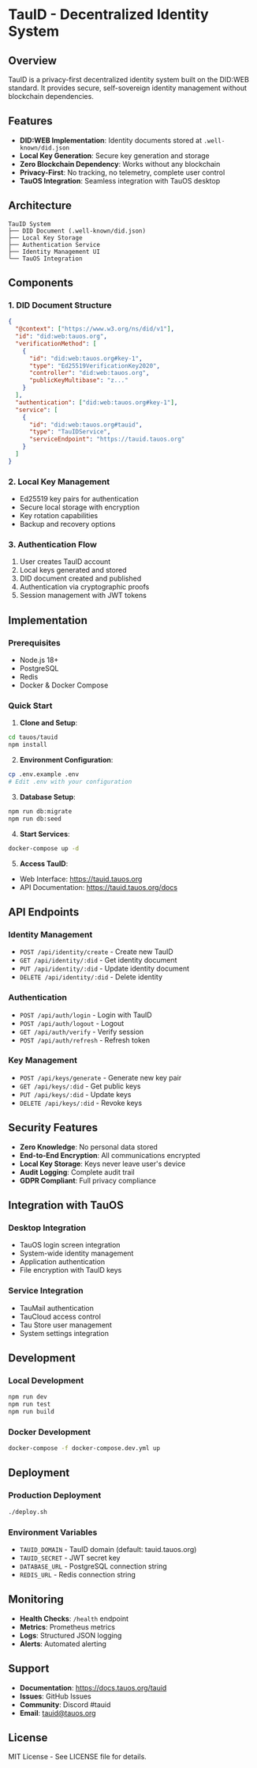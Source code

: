 # TauID - Decentralized Identity System

## Overview

TauID is a privacy-first decentralized identity system built on the DID:WEB standard. It provides secure, self-sovereign identity management without blockchain dependencies.

## Features

- **DID:WEB Implementation**: Identity documents stored at `.well-known/did.json`
- **Local Key Generation**: Secure key generation and storage
- **Zero Blockchain Dependency**: Works without any blockchain
- **Privacy-First**: No tracking, no telemetry, complete user control
- **TauOS Integration**: Seamless integration with TauOS desktop

## Architecture

```
TauID System
├── DID Document (.well-known/did.json)
├── Local Key Storage
├── Authentication Service
├── Identity Management UI
└── TauOS Integration
```

## Components

### 1. DID Document Structure
```json
{
  "@context": ["https://www.w3.org/ns/did/v1"],
  "id": "did:web:tauos.org",
  "verificationMethod": [
    {
      "id": "did:web:tauos.org#key-1",
      "type": "Ed25519VerificationKey2020",
      "controller": "did:web:tauos.org",
      "publicKeyMultibase": "z..."
    }
  ],
  "authentication": ["did:web:tauos.org#key-1"],
  "service": [
    {
      "id": "did:web:tauos.org#tauid",
      "type": "TauIDService",
      "serviceEndpoint": "https://tauid.tauos.org"
    }
  ]
}
```

### 2. Local Key Management
- Ed25519 key pairs for authentication
- Secure local storage with encryption
- Key rotation capabilities
- Backup and recovery options

### 3. Authentication Flow
1. User creates TauID account
2. Local keys generated and stored
3. DID document created and published
4. Authentication via cryptographic proofs
5. Session management with JWT tokens

## Implementation

### Prerequisites
- Node.js 18+
- PostgreSQL
- Redis
- Docker & Docker Compose

### Quick Start

1. **Clone and Setup**:
```bash
cd tauos/tauid
npm install
```

2. **Environment Configuration**:
```bash
cp .env.example .env
# Edit .env with your configuration
```

3. **Database Setup**:
```bash
npm run db:migrate
npm run db:seed
```

4. **Start Services**:
```bash
docker-compose up -d
```

5. **Access TauID**:
- Web Interface: https://tauid.tauos.org
- API Documentation: https://tauid.tauos.org/docs

## API Endpoints

### Identity Management
- `POST /api/identity/create` - Create new TauID
- `GET /api/identity/:did` - Get identity document
- `PUT /api/identity/:did` - Update identity document
- `DELETE /api/identity/:did` - Delete identity

### Authentication
- `POST /api/auth/login` - Login with TauID
- `POST /api/auth/logout` - Logout
- `GET /api/auth/verify` - Verify session
- `POST /api/auth/refresh` - Refresh token

### Key Management
- `POST /api/keys/generate` - Generate new key pair
- `GET /api/keys/:did` - Get public keys
- `PUT /api/keys/:did` - Update keys
- `DELETE /api/keys/:did` - Revoke keys

## Security Features

- **Zero Knowledge**: No personal data stored
- **End-to-End Encryption**: All communications encrypted
- **Local Key Storage**: Keys never leave user's device
- **Audit Logging**: Complete audit trail
- **GDPR Compliant**: Full privacy compliance

## Integration with TauOS

### Desktop Integration
- TauOS login screen integration
- System-wide identity management
- Application authentication
- File encryption with TauID keys

### Service Integration
- TauMail authentication
- TauCloud access control
- Tau Store user management
- System settings integration

## Development

### Local Development
```bash
npm run dev
npm run test
npm run build
```

### Docker Development
```bash
docker-compose -f docker-compose.dev.yml up
```

## Deployment

### Production Deployment
```bash
./deploy.sh
```

### Environment Variables
- `TAUID_DOMAIN` - TauID domain (default: tauid.tauos.org)
- `TAUID_SECRET` - JWT secret key
- `DATABASE_URL` - PostgreSQL connection string
- `REDIS_URL` - Redis connection string

## Monitoring

- **Health Checks**: `/health` endpoint
- **Metrics**: Prometheus metrics
- **Logs**: Structured JSON logging
- **Alerts**: Automated alerting

## Support

- **Documentation**: https://docs.tauos.org/tauid
- **Issues**: GitHub Issues
- **Community**: Discord #tauid
- **Email**: tauid@tauos.org

## License

MIT License - See LICENSE file for details. 